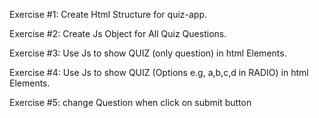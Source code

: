 Exercise #1:
Create Html Structure for quiz-app.

Exercise #2:
Create Js Object for All Quiz Questions.

Exercise #3:
Use Js to show QUIZ (only question) in html Elements.

Exercise #4:
Use Js to show QUIZ (Options e.g, a,b,c,d in RADIO) in html Elements.

Exercise #5:
change Question when click on submit button
